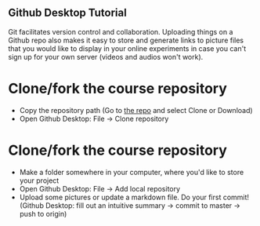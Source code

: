 ## Github Desktop Tutorial

Git facilitates version control and collaboration. Uploading things on a Github repo also makes it easy to store and generate links to picture files that you would like to display in your online experiments in case you can't sign up for your own server (videos and audios won't work).


# Clone/fork the course repository

* Copy the repository path (Go to [the repo](https://github.com/sunwooj/course-expsemprag) and select Clone or Download)
* Open Github Desktop: File &rarr; Clone repository


# Clone/fork the course repository

* Make a folder somewhere in your computer, where you'd like to store your project
* Open Github Desktop: File &rarr; Add local repository
* Upload some pictures or update a markdown file. Do your first commit! (Github Desktop: fill out an intuitive summary &rarr; commit to master &rarr; push to origin)
